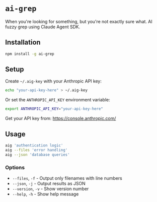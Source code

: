 # `ai-grep`

When you're looking for something, but you're not exactly sure what.
AI fuzzy grep using Claude Agent SDK.

## Installation

```bash
npm install -g ai-grep
```

## Setup

Create `~/.aig-key` with your Anthropic API key:

```bash
echo "your-api-key-here" > ~/.aig-key
```

Or set the `ANTHROPIC_API_KEY` environment variable:

```bash
export ANTHROPIC_API_KEY="your-api-key-here"
```

Get your API key from: https://console.anthropic.com/

## Usage

```bash
aig 'authentication logic'
aig --files 'error handling'
aig --json 'database queries'
```

### Options

- `--files`, `-f` - Output only filenames with line numbers
- `--json`, `-j` - Output results as JSON
- `--version`, `-v` - Show version number
- `--help`, `-h` - Show help message


